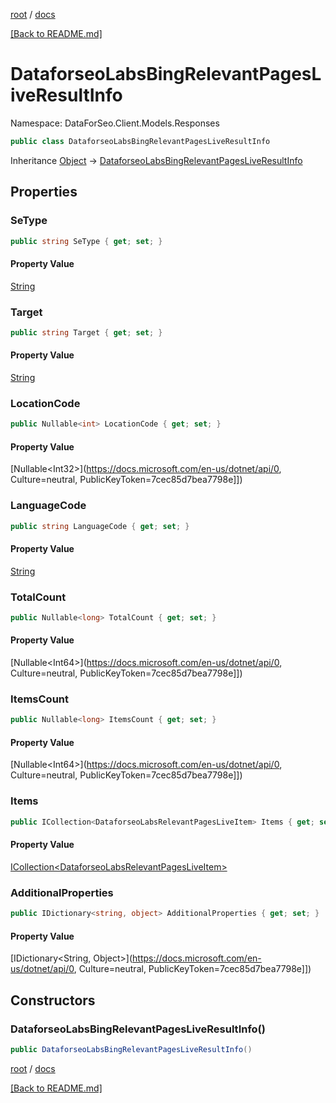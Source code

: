 [root](./../ "root") / [docs](./ "docs")

[[Back to README.md]](./../README.md "[Back to README.md]")

# DataforseoLabsBingRelevantPagesLiveResultInfo

Namespace: DataForSeo.Client.Models.Responses

```csharp
public class DataforseoLabsBingRelevantPagesLiveResultInfo
```

Inheritance [Object](https://docs.microsoft.com/en-us/dotnet/api/Object) → [DataforseoLabsBingRelevantPagesLiveResultInfo](./DataforseoLabsBingRelevantPagesLiveResultInfo.md)

## Properties

### **SeType**

```csharp
public string SeType { get; set; }
```

#### Property Value

[String](https://docs.microsoft.com/en-us/dotnet/api/String)<br>

### **Target**

```csharp
public string Target { get; set; }
```

#### Property Value

[String](https://docs.microsoft.com/en-us/dotnet/api/String)<br>

### **LocationCode**

```csharp
public Nullable<int> LocationCode { get; set; }
```

#### Property Value

[Nullable&lt;Int32&gt;](https://docs.microsoft.com/en-us/dotnet/api/0, Culture=neutral, PublicKeyToken=7cec85d7bea7798e]])<br>

### **LanguageCode**

```csharp
public string LanguageCode { get; set; }
```

#### Property Value

[String](https://docs.microsoft.com/en-us/dotnet/api/String)<br>

### **TotalCount**

```csharp
public Nullable<long> TotalCount { get; set; }
```

#### Property Value

[Nullable&lt;Int64&gt;](https://docs.microsoft.com/en-us/dotnet/api/0, Culture=neutral, PublicKeyToken=7cec85d7bea7798e]])<br>

### **ItemsCount**

```csharp
public Nullable<long> ItemsCount { get; set; }
```

#### Property Value

[Nullable&lt;Int64&gt;](https://docs.microsoft.com/en-us/dotnet/api/0, Culture=neutral, PublicKeyToken=7cec85d7bea7798e]])<br>

### **Items**

```csharp
public ICollection<DataforseoLabsRelevantPagesLiveItem> Items { get; set; }
```

#### Property Value

[ICollection&lt;DataforseoLabsRelevantPagesLiveItem&gt;](./DataforseoLabsRelevantPagesLiveItem.md)<br>

### **AdditionalProperties**

```csharp
public IDictionary<string, object> AdditionalProperties { get; set; }
```

#### Property Value

[IDictionary&lt;String, Object&gt;](https://docs.microsoft.com/en-us/dotnet/api/0, Culture=neutral, PublicKeyToken=7cec85d7bea7798e]])<br>

## Constructors

### **DataforseoLabsBingRelevantPagesLiveResultInfo()**

```csharp
public DataforseoLabsBingRelevantPagesLiveResultInfo()
```

[root](./../ "root") / [docs](./ "docs")

[[Back to README.md]](./../README.md "[Back to README.md]")